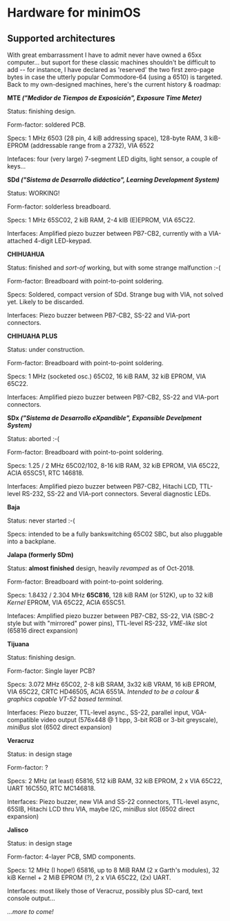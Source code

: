 # Hardware for minimOS

## Supported architectures

With great embarrassment I have to admit never have owned a 65xx computer... but suport for these classic machines shouldn't be difficult to add -- for instance, I have declared as 'reserved' the two first zero-page bytes in case the utterly popular Commodore-64 (using a 6510) is targeted. Back to my own-designed machines, here's the current history & roadmap:

**MTE _("Medidor de Tiempos de Exposición", Exposure Time Meter)_**

Status: finishing design.

Form-factor: soldered PCB.

Specs: 1 MHz 6503 (28 pin, 4 kiB addressing space), 128-byte RAM, 3 kiB-EPROM (addressable range from a 2732), VIA 6522

Intefaces: four (very large) 7-segment LED digits, light sensor, a couple of keys...



**SDd _("Sistema de Desarrollo didáctico", Learning Development System)_**

Status: WORKING!

Form-factor: solderless breadboard.

Specs: 1 MHz 65SC02, 2 kiB RAM, 2-4 kIB (E)EPROM, VIA 65C22.

Interfaces: Amplified piezo buzzer between PB7-CB2, currently with a VIA-attached 4-digit LED-keypad.



**CHIHUAHUA**

Status: finished and _sort-of_ working, but with some strange malfunction :-(

Form-factor: Breadboard with point-to-point soldering.

Specs: Soldered, compact version of SDd. Strange bug with VIA, not solved yet. Likely to be discarded.

Interfaces: Piezo buzzer between PB7-CB2, SS-22 and VIA-port connectors.


**CHIHUAHA PLUS**

Status: under construction.

Form-factor: Breadboard with point-to-point soldering.

Specs: 1 MHz (socketed osc.) 65C02, 16 kiB RAM, 32 kiB EPROM, VIA 65C22.

Interfaces: Amplified piezo buzzer between PB7-CB2, SS-22 and VIA-port connectors.




**SDx _("Sistema de Desarrollo eXpandible", Expansible Develpment System)_**

Status: aborted :-(

Form-factor: Breadboard with point-to-point soldering.

Specs: 1.25 / 2 MHz 65C02/102, 8-16 kIB RAM, 32 kiB EPROM, VIA 65C22, ACIA 65SC51, RTC 146818.

Interfaces: Amplified piezo buzzer between PB7-CB2, Hitachi LCD, TTL-level RS-232, SS-22 and VIA-port connectors. Several diagnostic LEDs.


**Baja**

Status: never started :-(

Specs: intended to be a fully bankswitching 65C02 SBC, but also pluggable into a backplane.



**Jalapa (formerly SDm)**

Status: **almost finished** design, heavily *revamped* as of Oct-2018.

Form-factor: Breadboard with point-to-point soldering.

Specs: 1.8432 / 2.304 MHz **65C816**, 128 kiB RAM (or 512K), up to 32 kiB *Kernel* EPROM, VIA 65C22, ACIA 65SC51.

Intefaces: Amplified piezo buzzer between PB7-CB2, SS-22, VIA (SBC-2 style but with "mirrored" power pins), TTL-level RS-232, *VME-like* slot (65816 direct expansion)


**Tijuana**

Status: finishing design.

Form-factor: Single layer PCB?

Specs: 3.072 MHz 65C02, 2-8 kiB SRAM, 3x32 kiB VRAM, 16 kiB EPROM, VIA 65C22, CRTC HD46505, ACIA 6551A. *Intended to be a colour & graphics capable VT-52 based terminal.*

Interfaces: Piezo buzzer, TTL-level async., SS-22, parallel input, VGA-compatible video output (576x448 @ 1 bpp, 3-bit RGB or 3-bit greyscale), *miniBus* slot (6502 direct expansion) 



**Veracruz**

Status: in design stage

Form-factor: ?

Specs: 2 MHz (at least) 65816, 512 kiB RAM, 32 kiB EPROM, 2 x VIA 65C22, UART 16C550, RTC MC146818.

Interfaces: Piezo buzzer, new VIA and SS-22 connectors, TTL-level async, 65SIB, Hitachi LCD thru VIA, maybe I2C, *miniBus* slot (6502 direct expansion)



**Jalisco**

Status: in design stage

Form-factor: 4-layer PCB, SMD components.

Specs: 12 MHz (I hope!) 65816, up to 8 MiB RAM (2 x Garth's modules), 32 kiB Kernel + 2 MiB EPROM (?), 2 x VIA 65C22, (2x) UART.

Interfaces: most likely those of Veracruz, possibly plus SD-card, text console output...

*...more to come!*
